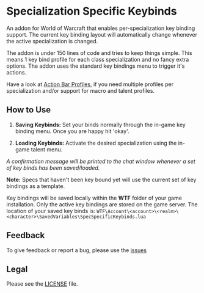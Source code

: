 # Specialization Specific Keybinds

An addon for World of Warcraft that enables per-specialization key binding support. The current key binding layout
will automatically change whenever the active specialization is changed.

The addon is under 150 lines of code and tries to keep things simple. This means 1 key bind profile for each
class specialization and no fancy extra options. The addon uses the standard key bindings menu to trigger it's actions.

Have a look at [Action Bar Profiles](https://github.com/Silencer2K/wow-action-bar-profiles), if you need multiple profiles
per specialization and/or support for macro and talent profiles.

## How to Use

1. **Saving Keybinds:** Set your binds normally through the in-game key binding menu. Once you are happy hit 'okay'.

1. **Loading Keybinds:** Activate the desired specialization using the in-game talent menu.

_A confirmation message will be printed to the chat window whenever a set of key binds has been saved/loaded._

**Note:** Specs that haven't been key bound yet will use the current set of key bindings as a template.

Key bindings will be saved locally within the __WTF__ folder of your game installation. Only the active key bindings
are stored on the game server. The location of your saved key binds is:
``WTF\Account\<account>\<realm>\<character>\SavedVariables\SpecSpecificKeybinds.lua``

## Feedback
To give feedback or report a bug, please use the [issues](https://github.com/myzb/SpecSpecificKeybinds/issues)

## Legal
Please see the [LICENSE](https://github.com/myzb/SpecSpecificKeybinds/blob/master/LICENSE.txt) file.